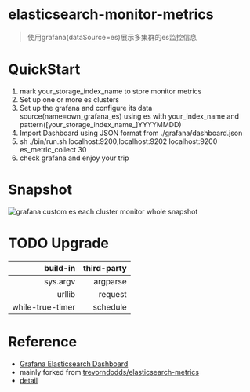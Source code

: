 # elasticsearch-monitor-metrics
> 使用grafana(dataSource=es)展示多集群的es监控信息

# QuickStart
1. mark your_storage_index_name to store monitor metrics
2. Set up one or more es clusters
3. Set up the grafana and configure its data source(name=own_grafana_es) using es with your_index_name and pattern([your_storage_index_name_]YYYYMMDD)
4. Import Dashboard using JSON format from ./grafana/dashboard.json
5. sh ./bin/run.sh localhost:9200,localhost:9202 localhost:9200 es_metric_collect 30
6. check grafana and enjoy your trip

# Snapshot
![grafana custom es each cluster monitor whole snapshot](https://upload-images.jianshu.io/upload_images/2189341-11bb124eb783cf1b.png?imageMogr2/auto-orient/strip%7CimageView2/2/w/1240)

# TODO Upgrade
| build-in  | third-party |
|---:|---:|
| sys.argv | argparse |
| urllib | request |
| while-true-timer | schedule |

# Reference
- [Grafana Elasticsearch Dashboard](https://grafana.net/dashboards/878)
- mainly forked from [trevorndodds/elasticsearch-metrics](https://github.com/trevorndodds/elasticsearch-metrics)
- [detail](https://www.jianshu.com/p/df19477efa88)
